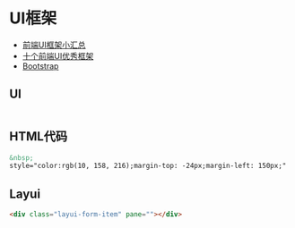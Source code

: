 
# UI框架

* [前端UI框架小汇总](https://www.cnblogs.com/aaron-pan/p/8018473.html)
* [十个前端UI优秀框架](https://www.cnblogs.com/ydxred/p/6058888.html)
* [Bootstrap](http://getbootstrap.com/)

## UI

```text

```

## HTML代码

```html
&nbsp;
style="color:rgb(10, 158, 216);margin-top: -24px;margin-left: 150px;"
```

## Layui

```html
<div class="layui-form-item" pane=""></div>

```
